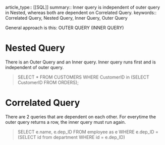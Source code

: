 article_type:: [[SQL]]
summary:: Inner query is independent of outer query in Nested, whereas both are dependent on Correlated Query.
keywords:: Correlated Query, Nested Query, Inner Query, Outer Query

General approach is this:
OUTER QUERY (INNER QUERY)

# Nested Query
There is an Outer Query and an Inner query. Inner query runs first and is independent of outer query.


> SELECT * FROM CUSTOMERS
> WHERE CustomerID in (SELECT CustomerID FROM ORDERS);

# Correlated Query
There are 2 queries that are dependent on each other. For everytime the outer query returns a row, the inner query must run again.

>SELECT e.name, e.dep_ID
>FROM employee as e
>WHERE e.dep_ID = (SELECT id from department WHERE id = e.dep_ID)